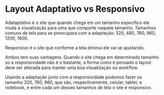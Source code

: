 # Layout Adaptativo vs Responsivo

Adataptativo é o site que quando chega em um tamanho especifico ele muda a visualização para uma que comporte naquele tamanho. Tamanhos comuns de tela para se preocupara com a adaptação: 320, 480, 760, 960, 1200, 1600.

Responsivo é o site que conforme a tela diminui ele vai se ajustando.

Ambos tem suas vantagens. Quando o site chega em determinado tamanho so a responsividade não é o bastante, a forma como é pensado o layout deve ser alterada para manter uma boa visualização ou workflow.

Usando a adaptação junto com a responsividade podemos fazer os tamanho 320, 760, 960, que são, respectivamente, celular, tablet, e notebook, e entre cada um desses tamanhos de tela o site é responsivo.